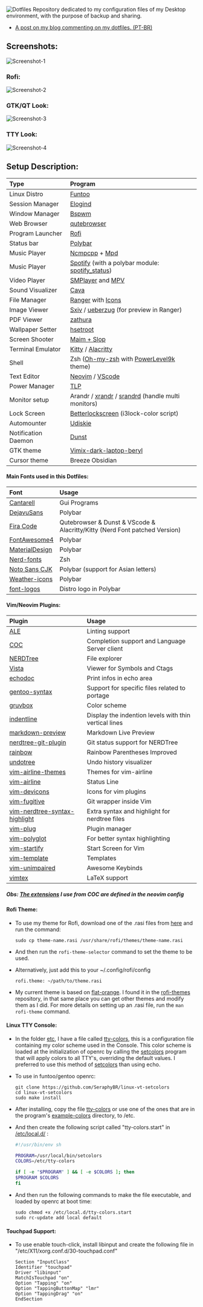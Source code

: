 ![Dotfiles](Images/logo.png)
Repository dedicated to my configuration files of my Desktop environment, with the purpose of backup and sharing.

-   [A post on my blog commenting on my dotfiles. (PT-BR)](https://seraphybr.gitlab.io/DotFiles/)

## Screenshots:

![Screenshot-1](Images/Screenshots/Screenshot1.png)

### Rofi:

![Screenshot-2](Images/Screenshots/Screenshot2.png)

### GTK/QT Look:

![Screenshot-3](Images/Screenshots/Screenshot3.png)

### TTY Look:

![Screenshot-4](Images/tty.png)

## Setup Description:

| Type                | Program                                                                                                                             |
| :------------------ | :---------------------------------------------------------------------------------------------------------------------------------- |
| Linux Distro        | [Funtoo](https://www.funtoo.org/Welcome)                                                                                            |
| Session Manager     | [Elogind](https://github.com/elogind/elogind)                                                                                       |
| Window Manager      | [Bspwm](https://github.com/baskerville/bspwm)                                                                                       |
| Web Browser         | [qutebrowser](https://qutebrowser.org/)                                                                                             |
| Program Launcher    | [Rofi](https://github.com/DaveDavenport/rofi)                                                                                       |
| Status bar          | [Polybar](https://github.com/jaagr/polybar)                                                                                         |
| Music Player        | [Ncmpcpp](https://rybczak.net/ncmpcpp/) + [Mpd](https://github.com/MusicPlayerDaemon/MPD)                                           |
| Music Player        | [Spotify](https://www.spotify.com/) (with a polybar module: [spotify_status](https://github.com/Jvanrhijn/polybar-spotify))         |
| Vídeo Player        | [SMPlayer](https://www.smplayer.info/) and [MPV](https://mpv.io/)                                                                   |
| Sound Visualizer    | [Cava](https://github.com/karlstav/cava)                                                                                            |
| File Manager        | [Ranger](https://github.com/ranger/ranger) with [Icons](https://github.com/alexanderjeurissen/ranger_devicons)                      |
| Image Viewer        | [Sxiv](https://github.com/muennich/sxiv) / [ueberzug](https://github.com/seebye/ueberzug) (for preview in Ranger)                   |
| PDF Viewer          | [zathura](https://github.com/pwmt/zathura)                                                                                          |
| Wallpaper Setter    | [hsetroot](https://github.com/himdel/hsetroot)                                                                                      |
| Screen Shooter      | [Maim + Slop](https://github.com/naelstrof/maim)                                                                                    |
| Terminal Emulator   | [Kitty](https://sw.kovidgoyal.net/kitty/index.html) / [Alacritty](https://github.com/jwilm/alacritty)                               |
| Shell               | Zsh ([Oh-my-zsh](https://github.com/robbyrussell/oh-my-zsh) with [PowerLevel9k](https://github.com/bhilburn/powerlevel9k) theme)    |
| Text Editor         | [Neovim](https://neovim.io/) / [VScode](https://code.visualstudio.com/)                                                             |
| Power Manager       | [TLP](http://linrunner.de/en/tlp/docs/tlp-linux-advanced-power-management.html)                                                     |
| Monitor setup       | Arandr / [xrandr](https://wiki.archlinux.org/index.php/xrandr) / [srandrd](https://github.com/jceb/srandrd) (handle multi monitors) |
| Lock Screen         | [Betterlockscreen](https://github.com/pavanjadhaw/betterlockscreen) (i3lock-color script)                                           |
| Automounter         | [Udiskie](https://github.com/coldfix/udiskie)                                                                                       |
| Notification Daemon | [Dunst](https://github.com/dunst-project/dunst)                                                                                     |
| GTK theme           | [Vimix-dark-laptop-beryl](https://github.com/vinceliuice/vimix-gtk-themes)                                                          |
| Cursor theme        | Breeze Obsidian                                                                                                                     |

#### Main Fonts used in this Dotfiles:

| Font                                                                  | Usage                                                                      |
| :-------------------------------------------------------------------- | :------------------------------------------------------------------------- |
| [Cantarell](https://github.com/GNOME/cantarell-fonts)                 | Gui Programs                                                               |
| [DejavuSans](https://github.com/dejavu-fonts/dejavu-fonts)            | Polybar                                                                    |
| [Fira Code](https://github.com/tonsky/FiraCode)                       | Qutebrowser & Dunst & VScode & Alacritty/Kitty (Nerd Font patched Version) |
| [FontAwesome4](https://github.com/FortAwesome/Font-Awesome/tree/fa-4) | Polybar                                                                    |
| [MaterialDesign](https://github.com/google/material-design-icons)     | Polybar                                                                    |
| [Nerd-fonts](https://github.com/ryanoasis/nerd-fonts)                 | Zsh                                                                        |
| [Noto Sans CJK](https://www.google.com/get/noto/help/cjk/)            | Polybar (support for Asian letters)                                        |
| [Weather-icons](https://erikflowers.github.io/weather-icons/)         | Polybar                                                                    |
| [font-logos](https://github.com/lukas-w/font-logos)                   | Distro logo in Polybar                                                     |

#### Vim/Neovim Plugins:

| Plugin                                                                                      | Usage                                                 |
| :------------------------------------------------------------------------------------------ | :---------------------------------------------------- |
| [ALE](https://github.com/w0rp/ale)                                                          | Linting support                                       |
| [COC](https://github.com/neoclide/coc.nvim)                                                 | Completion support and Language Server client         |
| [NERDTree](https://github.com/scrooloose/nerdtree)                                          | File explorer                                         |
| [Vista](http://liuchengxu.org/vista.vim/)                                                   | Viewer for Symbols and Ctags                          |
| [echodoc](https://github.com/Shougo/echodoc.vim)                                            | Print infos in echo area                              |
| [gentoo-syntax](https://github.com/gentoo/gentoo-syntax)                                    | Support for specific files related to portage         |
| [gruvbox](https://github.com/morhetz/gruvbox)                                               | Color scheme                                          |
| [indentline](https://github.com/Yggdroot/indentLine)                                        | Display the indention levels with thin vertical lines |
| [markdown-preview](https://github.com/iamcco/markdown-preview.vim)                          | Markdown Live Preview                                 |
| [nerdtree-git-plugin](https://github.com/Xuyuanp/nerdtree-git-plugin)                       | Git status support for NERDTree                       |
| [rainbow](https://github.com/luochen1990/rainbow)                                           | Rainbow Parentheses Improved                          |
| [undotree](https://github.com/mbbill/undotree)                                              | Undo history visualizer                               |
| [vim-airline-themes](https://github.com/vim-airline/vim-airline-themes)                     | Themes for vim-airline                                |
| [vim-airline](https://github.com/vim-airline/vim-airline)                                   | Status Line                                           |
| [vim-devicons](https://github.com/ryanoasis/vim-devicons)                                   | Icons for vim plugins                                 |
| [vim-fugitive](https://github.com/tpope/vim-fugitive)                                       | Git wrapper inside Vim                                |
| [vim-nerdtree-syntax-highlight](https://github.com/tiagofumo/vim-nerdtree-syntax-highlight) | Extra syntax and highlight for nerdtree files         |
| [vim-plug](https://github.com/junegunn/vim-plug)                                            | Plugin manager                                        |
| [vim-polyglot](https://github.com/sheerun/vim-polyglot)                                     | For better syntax highlighting                        |
| [vim-startify](https://github.com/mhinz/vim-startify)                                       | Start Screen for Vim                                  |
| [vim-template](https://github.com/aperezdc/vim-template)                                    | Templates                                             |
| [vim-unimpaired](https://github.com/tpope/vim-unimpaired)                                   | Awesome Keybinds                                      |
| [vimtex](https://github.com/lervag/vimtex)                                                  | LaTeX support                                         |

##### Obs: [The extensions](https://github.com/neoclide/coc.nvim/wiki/Using-coc-extensions) I use from COC are defined in the neovim config

#### Rofi Theme:

-   To use my theme for Rofi, download one of the .rasi files from [here](Rofi/Themes) and run the command:

    ```
    sudo cp theme-name.rasi /usr/share/rofi/themes/theme-name.rasi
    ```

-   And then run the `rofi-theme-selector` command to set the theme to be used.

-   Alternatively, just add this to your ~/.config/rofi/config

    ```
    rofi.theme: ~/path/to/theme.rasi
    ```

-   My current theme is based on [flat-orange](https://github.com/DaveDavenport/rofi-themes/blob/master/User%20Themes/flat-orange.rasi).
    I found it in the [rofi-themes](https://github.com/DaveDavenport/rofi-themes/tree/master/User%20Themes) repository,
    in that same place you can get other themes and modify them as I did. For more details on setting up an .rasi file, run the `man rofi-theme` command.

#### Linux TTY Console:

-   In the folder [etc](etc), I have a file called [tty-colors](etc/tty-colors), this is a configuration file containing my color scheme used in the Console.
    This color scheme is loaded at the initialization of openrc by calling the [setcolors](https://github.com/SeraphyBR/linux-vt-setcolors)
    program that will apply colors to all TTY's, overriding the default values.
    I preferred to use this method of [setcolors](https://github.com/SeraphyBR/linux-vt-setcolors) than using echo.

-   To use in funtoo/gentoo openrc:

    ```
    git clone https://github.com/SeraphyBR/linux-vt-setcolors
    cd linux-vt-setcolors
    sudo make install
    ```

-   After installing, copy the file [tty-colors](etc/tty-colors) or use one of the ones that are in the program's
    [example-colors](https://github.com/SeraphyBR/linux-vt-setcolors/tree/master/example-colors) directory, to /etc.

-   And then create the following script called "tty-colors.start" in [/etc/local.d/](https://wiki.gentoo.org/wiki//etc/local.d) :

    ```sh
    #!/usr/bin/env sh

    PROGRAM=/usr/local/bin/setcolors
    COLORS=/etc/tty-colors

    if [ -e "$PROGRAM" ] && [ -e $COLORS ]; then
    $PROGRAM $COLORS
    fi

    ```

-   And then run the following commands to make the file executable, and loaded by openrc at boot time:

    ```
    sudo chmod +x /etc/local.d/tty-colors.start
    sudo rc-update add local default
    ```

#### Touchpad Support:

-   To use enable touch-click, install libinput and create the following file in "/etc/X11/xorg.conf.d/30-touchpad.conf"

    ```
    Section "InputClass"
    Identifier "touchpad"
    Driver "libinput"
    MatchIsTouchpad "on"
    Option "Tapping" "on"
    Option "TappingButtonMap" "lmr"
    Option "TappingDrag" "on"
    EndSection
    ```

